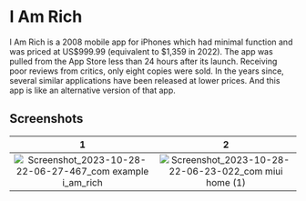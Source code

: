 # I Am Rich

I Am Rich is a 2008 mobile app for iPhones which had minimal function and was priced at US$999.99 (equivalent to $1,359 in 2022). The app was pulled from the App Store less than 24 hours after its launch. Receiving poor reviews from critics, only eight copies were sold. In the years since, several similar applications have been released at lower prices.
And this app is like an alternative version of that app.

## Screenshots

1                          |  2
:-------------------------:|:-------------------------:
![Screenshot_2023-10-28-22-06-27-467_com example i_am_rich](https://github.com/dw2rl/flutter_iamrich/assets/105518343/68528786-c72f-4bee-a040-e0aa862bb592)  |  ![Screenshot_2023-10-28-22-06-23-022_com miui home (1)](https://github.com/dw2rl/flutter_iamrich/assets/105518343/0fbb77e0-05aa-4fbb-aa2e-ef70d719ce4d)
